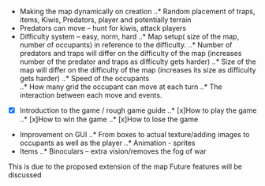 - Making the map dynamically on creation
..* Random placement of traps, items, Kiwis, Predators, player and potentially terrain
- Predators can move – hunt for kiwis, attack players
- Difficulty system – easy, norm, hard
..* Map setup( size of the map, number of occupants) in reference to the difficulty.
..* Number of predators and traps will differ on the difficulty of the map (increases number of the predator and traps as difficulty gets harder)
..* Size of the map will differ on the difficulty of the map (increases its size as difficulty gets harder) 
..* Speed of the occupants  
..* How many grid the occupant can move at each turn 
..* The interaction between each move and events. 
- [x] Introduction to the game / rough game guide 
..* [x]How to play the game 
..* [x]How to win the game 
..* [x]How to lose the game 
- Improvement on GUI 
..* From boxes to actual texture/adding images to occupants as well as the player 
..* Animation - sprites 
- Items 
..* Binoculars – extra vision/removes the fog of war 

This is due to the proposed extension of the map 
Future features will be discussed 
